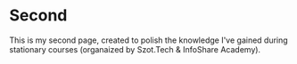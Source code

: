 # Second

This is my second page, created to polish the knowledge I've gained during stationary courses (organaized by Szot.Tech & InfoShare Academy).
